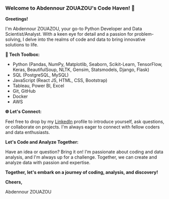### Welcome to Abdennour ZOUAZOU's Code Haven! 👋    


**Greetings!**

I'm Abdennour ZOUAZOU, your go-to Python Developer and Data Scientist/Analyst. With a keen eye for detail and a passion for problem-solving, I delve into the realms of code and data to bring innovative solutions to life. 


**🔧 Tech Toolbox:**  

* Python (Pandas, NumPy, Matplotlib, Seaborn, Scikit-Learn, TensorFlow, Keras, BeautifulSoup, NLTK, Gensim, Statsmodels, Django, Flask) 
* SQL (PostgreSQL, MySQL) 
* JavaScript (React JS, HTML, CSS, Bootstrap)
* Tableau, Power BI, Excel
* Git, GitHub
* Docker
* AWS


**🌐 Let's Connect:**  

Feel free to drop by my [LinkedIn](https://www.linkedin.com/in/zouazou) profile to introduce yourself, ask questions, or collaborate on projects. I'm always eager to connect with fellow coders and data enthusiasts.

**Let's Code and Analyze Together:**

Have an idea or question? Bring it on! I'm passionate about coding and data analysis, and I'm always up for a challenge. Together, we can create and analyze data with passion and expertise.  

**Together, let's embark on a journey of coding, analysis, and discovery!**

**Cheers,**

Abdennour ZOUAZOU
